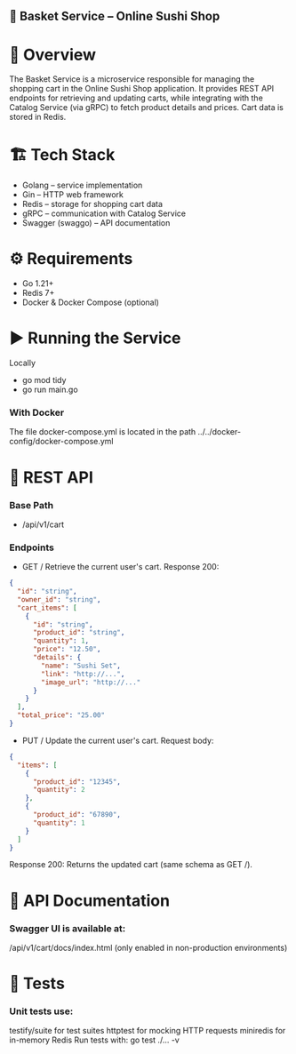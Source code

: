 ## 🛒 Basket Service – Online Sushi Shop
# 📖 Overview
The Basket Service is a microservice responsible for managing the shopping cart in the Online Sushi Shop application.
It provides REST API endpoints for retrieving and updating carts, while integrating with the Catalog Service (via gRPC) to fetch product details and prices.
Cart data is stored in Redis.
# 🏗 Tech Stack
- Golang – service implementation
- Gin – HTTP web framework
- Redis – storage for shopping cart data
- gRPC – communication with Catalog Service
- Swagger (swaggo) – API documentation
# ⚙️ Requirements
- Go 1.21+
- Redis 7+
- Docker & Docker Compose (optional)
# ▶️ Running the Service
Locally
- go mod tidy
- go run main.go
### With Docker
The file docker-compose.yml is located in the path ../../docker-config/docker-compose.yml
# 📡 REST API
### Base Path
- /api/v1/cart
### Endpoints
- GET /
Retrieve the current user's cart.
Response 200:
```json
{
  "id": "string",
  "owner_id": "string",
  "cart_items": [
    {
      "id": "string",
      "product_id": "string",
      "quantity": 1,
      "price": "12.50",
      "details": {
        "name": "Sushi Set",
        "link": "http://...",
        "image_url": "http://..."
      }
    }
  ],
  "total_price": "25.00"
}
```
-  PUT /
Update the current user's cart.
Request body:
```json
{
  "items": [
    {
      "product_id": "12345",
      "quantity": 2
    },
    {
      "product_id": "67890",
      "quantity": 1
    }
  ]
}
```
Response 200: Returns the updated cart (same schema as GET /).
# 📑 API Documentation
### Swagger UI is available at:
/api/v1/cart/docs/index.html
(only enabled in non-production environments)
# 🧪 Tests
### Unit tests use:
testify/suite for test suites
httptest for mocking HTTP requests
miniredis for in-memory Redis
Run tests with:
go test ./... -v